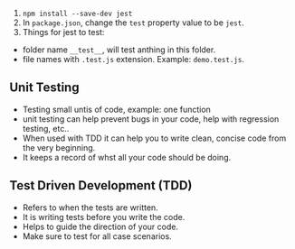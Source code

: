 1. `npm install --save-dev jest `
2. In `package.json`, change the `test` property value to be `jest`.
3. Things for jest to test:
  - folder name `__test__`, will test anthing in this folder.
  - file names with `.test.js` extension. Example: `demo.test.js`.

## Unit Testing

- Testing small untis of code, example: one function 
- unit testing can help prevent bugs in your code, help with regression testing, etc..
- When used with TDD it can help you to write clean, concise code from the very beginning.
- It keeps a record of whst all your code should be doing.

## Test Driven Development (TDD)

- Refers to when the tests are written.
- It is writing tests before you write the code.
- Helps to guide the direction of your code.
- Make sure to test for all case scenarios.
